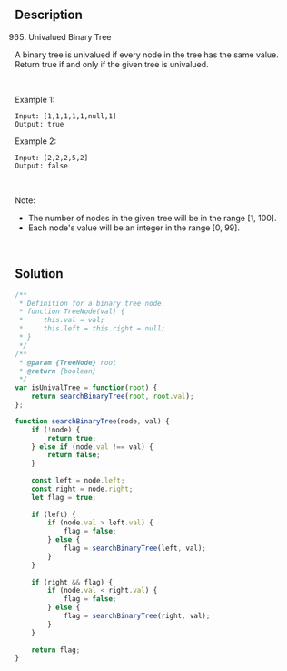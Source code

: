 ## Description
965. Univalued Binary Tree

A binary tree is univalued if every node in the tree has the same value. <br>
Return true if and only if the given tree is univalued.<br>

<br>

Example 1: <br>

~~~
Input: [1,1,1,1,1,null,1]
Output: true
~~~

Example 2: <br>

~~~
Input: [2,2,2,5,2]
Output: false
~~~

<br>

Note: <br>
- The number of nodes in the given tree will be in the range [1, 100].
- Each node's value will be an integer in the range [0, 99].

<br>

## Solution

```javascript
/**
 * Definition for a binary tree node.
 * function TreeNode(val) {
 *     this.val = val;
 *     this.left = this.right = null;
 * }
 */
/**
 * @param {TreeNode} root
 * @return {boolean}
 */
var isUnivalTree = function(root) {
    return searchBinaryTree(root, root.val);
};

function searchBinaryTree(node, val) {
    if (!node) {
        return true;
    } else if (node.val !== val) {
        return false;
    }
    
    const left = node.left;
    const right = node.right;
    let flag = true;
    
    if (left) {
        if (node.val > left.val) {
            flag = false;
        } else {
            flag = searchBinaryTree(left, val);
        }
    }
    
    if (right && flag) {
        if (node.val < right.val) {
            flag = false;
        } else {
            flag = searchBinaryTree(right, val);
        }
    }
    
    return flag;
}
```